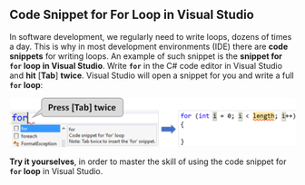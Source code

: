 ## Code Snippet for For Loop in Visual Studio

In software development, we regularly need to write loops, dozens of times a day. This is why in most development environments (IDE) there are **code snippets** for writing loops. An example of such snippet is the **snippet for `for` loop in Visual Studio**. Write **`for`** in the C# code editor in Visual Studio and **hit** [**Tab**] **twice**. Visual Studio will open a snippet for you and write a full **`for` loop**:

![](/assets/chapter-5-images/00.For-loop-code-snippet-01.png)

**Try it yourselves**, in order to master the skill of using the code snippet for **`for` loop** in Visual Studio.

